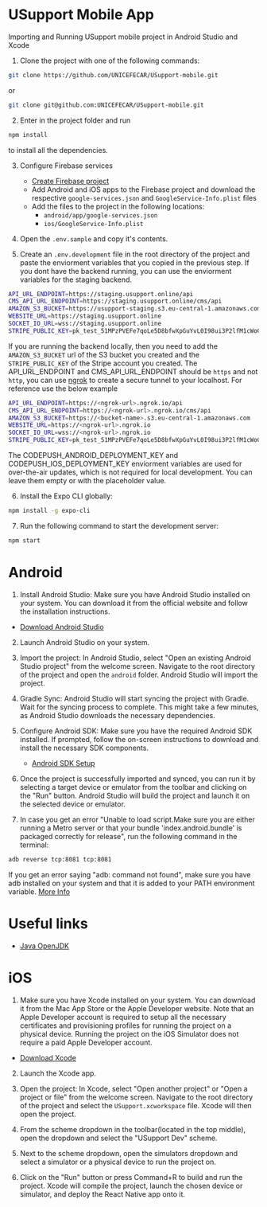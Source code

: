# USupport Mobile App

Importing and Running USupport mobile project in Android Studio and Xcode

1. Clone the project with one of the following commands:

```sh
git clone https://github.com/UNICEFECAR/USupport-mobile.git
```

or

```sh
git clone git@github.com:UNICEFECAR/USupport-mobile.git
```

2. Enter in the project folder and run

```sh
npm install
```

to install all the dependencies.

3. Configure Firebase services

   - [Create Firebase project](https://console.firebase.google.com/)
   - Add Android and iOS apps to the Firebase project and download the respective `google-services.json` and `GoogleService-Info.plist` files
   - Add the files to the project in the following locations:
     - `android/app/google-services.json`
     - `ios/GoogleService-Info.plist`

4. Open the `.env.sample` and copy it's contents.

5. Create an `.env.development` file in the root directory of the project and paste the enviorment variables that you copied in the previous step. If you dont have the backend running, you can use the enviorment variables for the staging backend.

```sh
API_URL_ENDPOINT=https://staging.usupport.online/api
CMS_API_URL_ENDPOINT=https://staging.usupport.online/cms/api
AMAZON_S3_BUCKET=https://usupport-staging.s3.eu-central-1.amazonaws.com
WEBSITE_URL=https://staging.usupport.online
SOCKET_IO_URL=wss://staging.usupport.online
STRIPE_PUBLIC_KEY=pk_test_51MPzPVEFe7qoLe5D8bfwXpGuYvL0I98ui3P2lfM1cWoG1b0oRU8GfXBzWnXMrivdRwR7gXXngkjiNxm85PXv4B1400jL8VhSUh
```

If you are running the backend locally, then you need to add the `AMAZON_S3_BUCKET` url of the S3 bucket you created and the `STRIPE_PUBLIC_KEY` of the Stripe account you created.
The API_URL_ENDPOINT and CMS_API_URL_ENDPOINT should be `https` and not `http`, you can use [ngrok](https://ngrok.com/) to create a secure tunnel to your localhost. For reference use the below example

```sh
API_URL_ENDPOINT=https://<ngrok-url>.ngrok.io/api
CMS_API_URL_ENDPOINT=https://<ngrok-url>.ngrok.io/cms/api
AMAZON_S3_BUCKET=https://<bucket-name>.s3.eu-central-1.amazonaws.com
WEBSITE_URL=https://<ngrok-url>.ngrok.io
SOCKET_IO_URL=wss://<ngrok-url>.ngrok.io
STRIPE_PUBLIC_KEY=pk_test_51MPzPVEFe7qoLe5D8bfwXpGuYvL0I98ui3P2lfM1cWoG1b0oRU8GfXBzWnXMrivdRwR7gXXngkjiNxm85PXv4B1400jL8VhSUh
```

The CODEPUSH_ANDROID_DEPLOYMENT_KEY and CODEPUSH_IOS_DEPLOYMENT_KEY enviorment variables are used for over-the-air updates, which is not required for local development. You can leave them empty or with the placeholder value.

6. Install the Expo CLI globally:

```sh
npm install -g expo-cli
```

7. Run the following command to start the development server:

```sh
npm start
```

# Android

1. Install Android Studio: Make sure you have Android Studio installed on your system. You can download it from the official website and follow the installation instructions.

- [Download Android Studio](https://developer.android.com/studio)

2. Launch Android Studio on your system.

3. Import the project: In Android Studio, select "Open an existing Android Studio project" from the welcome screen. Navigate to the root directory of the project and open the `android` folder. Android Studio will import the project.

4. Gradle Sync: Android Studio will start syncing the project with Gradle. Wait for the syncing process to complete. This might take a few minutes, as Android Studio downloads the necessary dependencies.

5. Configure Android SDK: Make sure you have the required Android SDK installed. If prompted, follow the on-screen instructions to download and install the necessary SDK components.

   - [Android SDK Setup](https://developer.android.com/studio/intro/update#sdk-manager)

6. Once the project is successfully imported and synced, you can run it by selecting a target device or emulator from the toolbar and clicking on the "Run" button. Android Studio will build the project and launch it on the selected device or emulator.

7. In case you get an error "Unable to load script.Make sure you are either running a Metro server or that your bundle 'index.android.bundle' is packaged correctly for release", run the following command in the terminal:

```sh
adb reverse tcp:8081 tcp:8081
```

If you get an error saying "adb: command not found", make sure you have adb installed on your system and that it is added to your PATH environment variable. [More Info](https://medium.com/androiddevelopers/help-adb-is-not-found-93e9ed8a67ee)

# Useful links

- [Java OpenJDK ](https://www.azul.com/downloads/?package=jdk#zulu)

# iOS

1. Make sure you have Xcode installed on your system. You can download it from the Mac App Store or the Apple Developer website. Note that an Apple Developer account is required to setup all the necessary certificates and provisioning profiles for running the project on a physical device. Running the project on the iOS Simulator does not require a paid Apple Developer account.

- [Download Xcode](https://developer.apple.com/xcode/)

2. Launch the Xcode app.

3. Open the project: In Xcode, select "Open another project" or "Open a project or file" from the welcome screen. Navigate to the root directory of the project and select the `USupport.xcworkspace` file. Xcode will then open the project.

4. From the scheme dropdown in the toolbar(located in the top middle), open the dropdown and select the "USupport Dev" scheme.

5. Next to the scheme dropdown, open the simulators dropdown and select a simulator or a physical device to run the project on.

6. Click on the "Run" button or press Command+R to build and run the project. Xcode will compile the project, launch the chosen device or simulator, and deploy the React Native app onto it.
